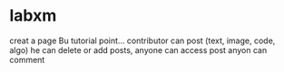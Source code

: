 # labxm
creat a page Bu tutorial point... 
contributor can post (text, image, code, algo)
he can delete or add posts,
anyone can access post
anyon can comment
